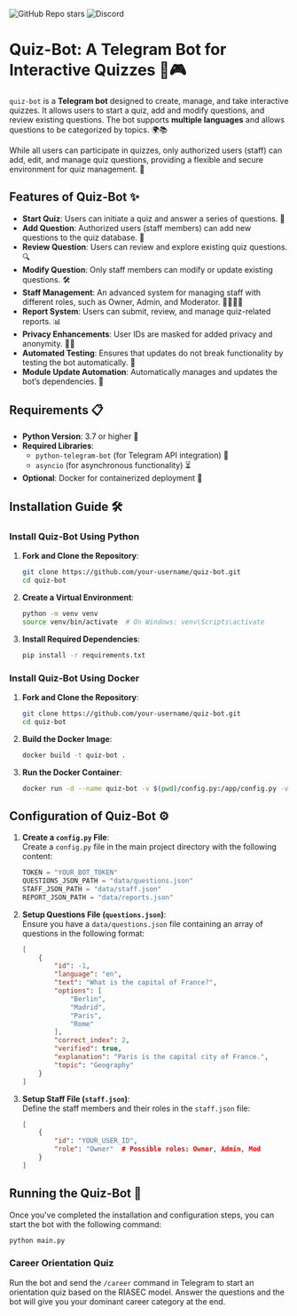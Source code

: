 ![GitHub Repo stars](https://img.shields.io/github/stars/stefanopaolonii/quizbot?style=flat-square&logo=github&labelColor=0d1117&color=FFD700)
![Discord](https://img.shields.io/discord/1336983930015846400?style=flat-square&logo=discord&logoColor=ffffff&labelColor=0d1117&link=https%3A%2F%2Fdiscord.gg%2FWJDjPHANV7)



# Quiz-Bot: A Telegram Bot for Interactive Quizzes 🤖🎮

`quiz-bot` is a **Telegram bot** designed to create, manage, and take interactive quizzes. It allows users to start a quiz, add and modify questions, and review existing questions. The bot supports **multiple languages** and allows questions to be categorized by topics. 🌍📚

While all users can participate in quizzes, only authorized users (staff) can add, edit, and manage quiz questions, providing a flexible and secure environment for quiz management. 🔐

## Features of Quiz-Bot ✨

- **Start Quiz**: Users can initiate a quiz and answer a series of questions. 🎯
- **Add Question**: Authorized users (staff members) can add new questions to the quiz database. 📝
- **Review Question**: Users can review and explore existing quiz questions. 🔍
- **Modify Question**: Only staff members can modify or update existing questions. 🛠️
- **Staff Management**: An advanced system for managing staff with different roles, such as Owner, Admin, and Moderator. 👨‍💻👩‍💻
- **Report System**: Users can submit, review, and manage quiz-related reports. 📊
- **Privacy Enhancements**: User IDs are masked for added privacy and anonymity. 🕵️‍♂️
- **Automated Testing**: Ensures that updates do not break functionality by testing the bot automatically. 🧪
- **Module Update Automation**: Automatically manages and updates the bot’s dependencies. 🔄

<!--
Keywords for Enhanced Visibility:
Telegram bot, Quiz bot, Interactive quizzes, Telegram quiz bot, Python Telegram bot, Python quiz bot, Multiple language support, Quiz management system, Staff management, Quiz question database, Quiz questions, Automated testing, Privacy features in bot, Data-driven quizzes, Open source quiz bot, Dockerized Telegram bot, Telegram API, Online quiz system, Quiz questions categorization, Quiz reporting
-->

## Requirements 📋

- **Python Version**: 3.7 or higher 🐍
- **Required Libraries**: 
  - `python-telegram-bot` (for Telegram API integration) 📲
  - `asyncio` (for asynchronous functionality) ⏳
- **Optional**: Docker for containerized deployment 🚢

## Installation Guide 🛠️

### Install Quiz-Bot Using Python

1. **Fork and Clone the Repository**:
    ```bash
    git clone https://github.com/your-username/quiz-bot.git
    cd quiz-bot
    ```

2. **Create a Virtual Environment**:
    ```bash
    python -m venv venv
    source venv/bin/activate  # On Windows: venv\Scripts\activate
    ```

3. **Install Required Dependencies**:
    ```bash
    pip install -r requirements.txt
    ```

### Install Quiz-Bot Using Docker

1. **Fork and Clone the Repository**:
    ```bash
    git clone https://github.com/your-username/quiz-bot.git
    cd quiz-bot
    ```

2. **Build the Docker Image**:
    ```bash
    docker build -t quiz-bot .
    ```

3. **Run the Docker Container**:
    ```bash
    docker run -d --name quiz-bot -v $(pwd)/config.py:/app/config.py -v $(pwd)/questions.json:/app/questions.json quiz-bot
    ```

## Configuration of Quiz-Bot ⚙️

1. **Create a `config.py` File**:  
   Create a `config.py` file in the main project directory with the following content:
    ```python
    TOKEN = "YOUR_BOT_TOKEN"
    QUESTIONS_JSON_PATH = "data/questions.json"
    STAFF_JSON_PATH = "data/staff.json"
    REPORT_JSON_PATH = "data/reports.json"
    ```

2. **Setup Questions File (`questions.json`)**:  
   Ensure you have a `data/questions.json` file containing an array of questions in the following format:
    ```json
    [
        {
            "id": -1,
            "language": "en",
            "text": "What is the capital of France?",
            "options": [
                "Berlin",
                "Madrid",
                "Paris",
                "Rome"
            ],
            "correct_index": 2,
            "verified": true,
            "explanation": "Paris is the capital city of France.",
            "topic": "Geography"
        }
    ]
    ```

3. **Setup Staff File (`staff.json`)**:  
   Define the staff members and their roles in the `staff.json` file:
    ```json
    [
        {
            "id": "YOUR_USER_ID",
            "role": "Owner"  # Possible roles: Owner, Admin, Mod
        }
    ]
    ```

## Running the Quiz-Bot 🚀

Once you've completed the installation and configuration steps, you can start the bot with the following command:

```bash
python main.py
```

### Career Orientation Quiz

Run the bot and send the `/career` command in Telegram to start an orientation quiz based on the RIASEC model. Answer the questions and the bot will give you your dominant career category at the end.
